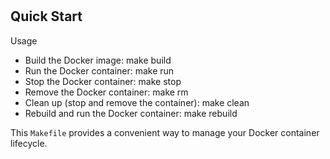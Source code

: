 #



## Quick Start

Usage

- Build the Docker image: make build
- Run the Docker container: make run
- Stop the Docker container: make stop
- Remove the Docker container: make rm
- Clean up (stop and remove the container): make clean
- Rebuild and run the Docker container: make rebuild

This `Makefile` provides a convenient way to manage your Docker container lifecycle.